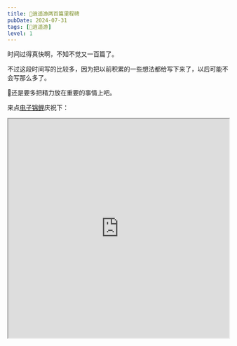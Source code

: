```yaml
---
title: 🎉逍遥游两百篇里程碑
pubDate: 2024-07-31
tags: [🧚逍遥游]
level: 1
---
```


时间过得真快啊，不知不觉又一百篇了。

不过这段时间写的比较多，因为把以前积累的一些想法都给写下来了，以后可能不会写那么多了。

🤔还是要多把精力放在重要的事情上吧。

来点[电子锦鲤]庆祝下：

<iframe id="electronicFishes" title="Electronic Fishes" width="100%" height="500" src="https://goldfishies.com/"></iframe>

[电子锦鲤]: https://goldfishies.com/
